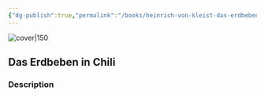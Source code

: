 ```yaml
---
{"dg-publish":true,"permalink":"/books/heinrich-von-kleist-das-erdbeben-in-chili/","title":"\"Das Erdbeben in Chili\"","tags":["fiction","classic"]}
---
```




![cover|150](https://cdn.thestorygraph.com/zruyubm80lvh3h5oda2rgsxvs2ef)

## Das Erdbeben in Chili

### Description


```